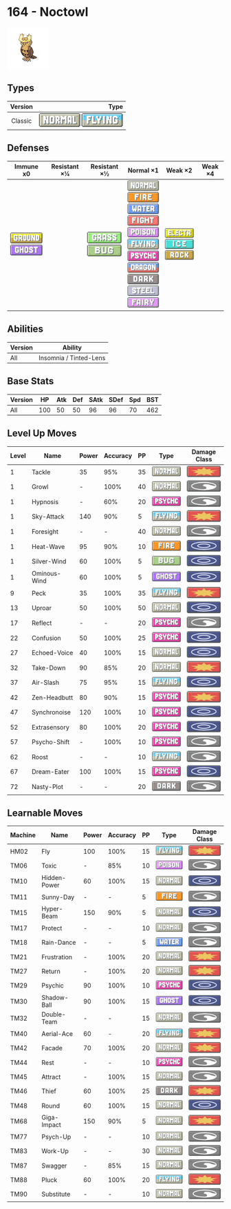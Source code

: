 # 164 - Noctowl

![noctowl](../img/pokemon/164.png)

## Types

| Version | Type                                                                  |
| :-----: | --------------------------------------------------------------------: |
| Classic | ![normal](../img/types/normal.png) ![flying](../img/types/flying.png) |

## Defenses

| Immune x0                                                               | Resistant ×¼ | Resistant ×½                                                      | Normal ×1                                                                                                                                                                                                                                                                                                                                                                                                                        | Weak ×2                                                                                                    | Weak ×4 |
| ----------------------------------------------------------------------- | ------------ | ----------------------------------------------------------------- | -------------------------------------------------------------------------------------------------------------------------------------------------------------------------------------------------------------------------------------------------------------------------------------------------------------------------------------------------------------------------------------------------------------------------------- | ---------------------------------------------------------------------------------------------------------- | ------- |
| ![ground](../img/types/ground.png)<br/>![ghost](../img/types/ghost.png) |              | ![grass](../img/types/grass.png)<br/>![bug](../img/types/bug.png) | ![normal](../img/types/normal.png)<br/>![fire](../img/types/fire.png)<br/>![water](../img/types/water.png)<br/>![fighting](../img/types/fighting.png)<br/>![poison](../img/types/poison.png)<br/>![flying](../img/types/flying.png)<br/>![psychic](../img/types/psychic.png)<br/>![dragon](../img/types/dragon.png)<br/>![dark](../img/types/dark.png)<br/>![steel](../img/types/steel.png)<br/>![fairy](../img/types/fairy.png) | ![electric](../img/types/electric.png)<br/>![ice](../img/types/ice.png)<br/>![rock](../img/types/rock.png) |         |

## Abilities

| Version | Ability                |
| ------- | ---------------------- |
| All     | Insomnia / Tinted-Lens |

## Base Stats

| Version | HP  | Atk | Def | SAtk | SDef | Spd | BST |
| ------- | --- | --- | --- | ---- | ---- | --- | --- |
| All     | 100 | 50  | 50  | 96   | 96   | 70  | 462 |

## Level Up Moves

| Level | Name         | Power | Accuracy | PP | Type                                 | Damage Class                           |
| ----- | ------------ | ----- | -------- | -- | ------------------------------------ | -------------------------------------- |
| 1     | Tackle       | 35    | 95%      | 35 | ![normal](../img/types/normal.png)   | ![physical](../img/types/physical.png) |
| 1     | Growl        | -     | 100%     | 40 | ![normal](../img/types/normal.png)   | ![status](../img/types/status.png)     |
| 1     | Hypnosis     | -     | 60%      | 20 | ![psychic](../img/types/psychic.png) | ![status](../img/types/status.png)     |
| 1     | Sky-Attack   | 140   | 90%      | 5  | ![flying](../img/types/flying.png)   | ![physical](../img/types/physical.png) |
| 1     | Foresight    | -     | -        | 40 | ![normal](../img/types/normal.png)   | ![status](../img/types/status.png)     |
| 1     | Heat-Wave    | 95    | 90%      | 10 | ![fire](../img/types/fire.png)       | ![special](../img/types/special.png)   |
| 1     | Silver-Wind  | 60    | 100%     | 5  | ![bug](../img/types/bug.png)         | ![special](../img/types/special.png)   |
| 1     | Ominous-Wind | 60    | 100%     | 5  | ![ghost](../img/types/ghost.png)     | ![special](../img/types/special.png)   |
| 9     | Peck         | 35    | 100%     | 35 | ![flying](../img/types/flying.png)   | ![physical](../img/types/physical.png) |
| 13    | Uproar       | 50    | 100%     | 50 | ![normal](../img/types/normal.png)   | ![special](../img/types/special.png)   |
| 17    | Reflect      | -     | -        | 20 | ![psychic](../img/types/psychic.png) | ![status](../img/types/status.png)     |
| 22    | Confusion    | 50    | 100%     | 25 | ![psychic](../img/types/psychic.png) | ![special](../img/types/special.png)   |
| 27    | Echoed-Voice | 40    | 100%     | 15 | ![normal](../img/types/normal.png)   | ![special](../img/types/special.png)   |
| 32    | Take-Down    | 90    | 85%      | 20 | ![normal](../img/types/normal.png)   | ![physical](../img/types/physical.png) |
| 37    | Air-Slash    | 75    | 95%      | 15 | ![flying](../img/types/flying.png)   | ![special](../img/types/special.png)   |
| 42    | Zen-Headbutt | 80    | 90%      | 15 | ![psychic](../img/types/psychic.png) | ![physical](../img/types/physical.png) |
| 47    | Synchronoise | 120   | 100%     | 10 | ![psychic](../img/types/psychic.png) | ![special](../img/types/special.png)   |
| 52    | Extrasensory | 80    | 100%     | 20 | ![psychic](../img/types/psychic.png) | ![special](../img/types/special.png)   |
| 57    | Psycho-Shift | -     | 100%     | 10 | ![psychic](../img/types/psychic.png) | ![status](../img/types/status.png)     |
| 62    | Roost        | -     | -        | 10 | ![flying](../img/types/flying.png)   | ![status](../img/types/status.png)     |
| 67    | Dream-Eater  | 100   | 100%     | 15 | ![psychic](../img/types/psychic.png) | ![special](../img/types/special.png)   |
| 72    | Nasty-Plot   | -     | -        | 20 | ![dark](../img/types/dark.png)       | ![status](../img/types/status.png)     |

## Learnable Moves

| Machine | Name         | Power | Accuracy | PP | Type                                 | Damage Class                           |
| ------- | ------------ | ----- | -------- | -- | ------------------------------------ | -------------------------------------- |
| HM02    | Fly          | 100   | 100%     | 15 | ![flying](../img/types/flying.png)   | ![physical](../img/types/physical.png) |
| TM06    | Toxic        | -     | 85%      | 10 | ![poison](../img/types/poison.png)   | ![status](../img/types/status.png)     |
| TM10    | Hidden-Power | 60    | 100%     | 15 | ![normal](../img/types/normal.png)   | ![special](../img/types/special.png)   |
| TM11    | Sunny-Day    | -     | -        | 5  | ![fire](../img/types/fire.png)       | ![status](../img/types/status.png)     |
| TM15    | Hyper-Beam   | 150   | 90%      | 5  | ![normal](../img/types/normal.png)   | ![special](../img/types/special.png)   |
| TM17    | Protect      | -     | -        | 10 | ![normal](../img/types/normal.png)   | ![status](../img/types/status.png)     |
| TM18    | Rain-Dance   | -     | -        | 5  | ![water](../img/types/water.png)     | ![status](../img/types/status.png)     |
| TM21    | Frustration  | -     | 100%     | 20 | ![normal](../img/types/normal.png)   | ![physical](../img/types/physical.png) |
| TM27    | Return       | -     | 100%     | 20 | ![normal](../img/types/normal.png)   | ![physical](../img/types/physical.png) |
| TM29    | Psychic      | 90    | 100%     | 10 | ![psychic](../img/types/psychic.png) | ![special](../img/types/special.png)   |
| TM30    | Shadow-Ball  | 90    | 100%     | 15 | ![ghost](../img/types/ghost.png)     | ![special](../img/types/special.png)   |
| TM32    | Double-Team  | -     | -        | 15 | ![normal](../img/types/normal.png)   | ![status](../img/types/status.png)     |
| TM40    | Aerial-Ace   | 60    | -        | 20 | ![flying](../img/types/flying.png)   | ![physical](../img/types/physical.png) |
| TM42    | Facade       | 70    | 100%     | 20 | ![normal](../img/types/normal.png)   | ![physical](../img/types/physical.png) |
| TM44    | Rest         | -     | -        | 10 | ![psychic](../img/types/psychic.png) | ![status](../img/types/status.png)     |
| TM45    | Attract      | -     | 100%     | 15 | ![normal](../img/types/normal.png)   | ![status](../img/types/status.png)     |
| TM46    | Thief        | 60    | 100%     | 25 | ![dark](../img/types/dark.png)       | ![physical](../img/types/physical.png) |
| TM48    | Round        | 60    | 100%     | 15 | ![normal](../img/types/normal.png)   | ![special](../img/types/special.png)   |
| TM68    | Giga-Impact  | 150   | 90%      | 5  | ![normal](../img/types/normal.png)   | ![physical](../img/types/physical.png) |
| TM77    | Psych-Up     | -     | -        | 10 | ![normal](../img/types/normal.png)   | ![status](../img/types/status.png)     |
| TM83    | Work-Up      | -     | -        | 30 | ![normal](../img/types/normal.png)   | ![status](../img/types/status.png)     |
| TM87    | Swagger      | -     | 85%      | 15 | ![normal](../img/types/normal.png)   | ![status](../img/types/status.png)     |
| TM88    | Pluck        | 60    | 100%     | 20 | ![flying](../img/types/flying.png)   | ![physical](../img/types/physical.png) |
| TM90    | Substitute   | -     | -        | 10 | ![normal](../img/types/normal.png)   | ![status](../img/types/status.png)     |